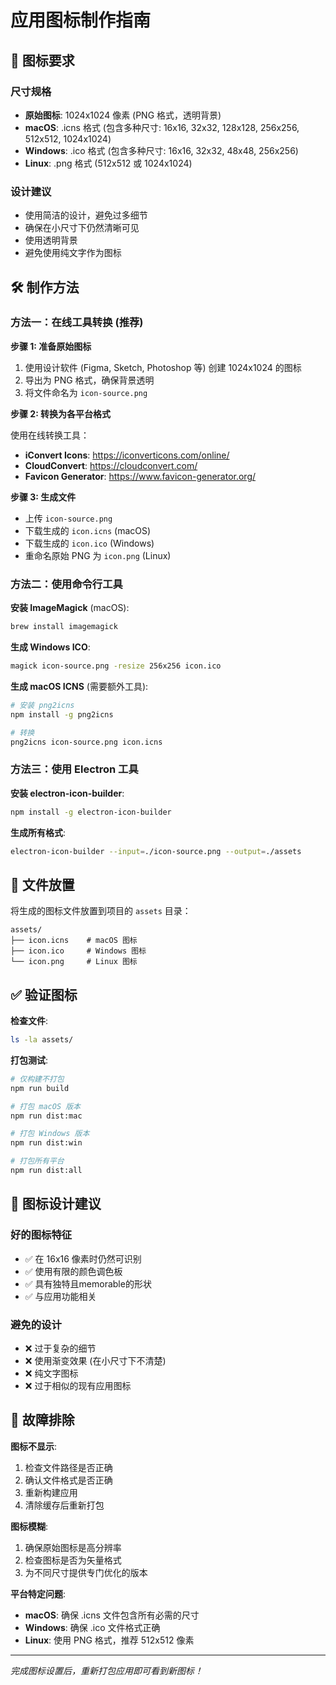 # 应用图标制作指南

## 📱 图标要求

### 尺寸规格

- **原始图标**: 1024x1024 像素 (PNG 格式，透明背景)
- **macOS**: .icns 格式 (包含多种尺寸: 16x16, 32x32, 128x128, 256x256, 512x512, 1024x1024)
- **Windows**: .ico 格式 (包含多种尺寸: 16x16, 32x32, 48x48, 256x256)
- **Linux**: .png 格式 (512x512 或 1024x1024)

### 设计建议

- 使用简洁的设计，避免过多细节
- 确保在小尺寸下仍然清晰可见
- 使用透明背景
- 避免使用纯文字作为图标

## 🛠️ 制作方法

### 方法一：在线工具转换 (推荐)

**步骤 1: 准备原始图标**

1. 使用设计软件 (Figma, Sketch, Photoshop 等) 创建 1024x1024 的图标
2. 导出为 PNG 格式，确保背景透明
3. 将文件命名为 `icon-source.png`

**步骤 2: 转换为各平台格式**

使用在线转换工具：

- **iConvert Icons**: https://iconverticons.com/online/
- **CloudConvert**: https://cloudconvert.com/
- **Favicon Generator**: https://www.favicon-generator.org/

**步骤 3: 生成文件**

- 上传 `icon-source.png`
- 下载生成的 `icon.icns` (macOS)
- 下载生成的 `icon.ico` (Windows)
- 重命名原始 PNG 为 `icon.png` (Linux)

### 方法二：使用命令行工具

**安装 ImageMagick** (macOS):

```bash
brew install imagemagick
```

**生成 Windows ICO**:

```bash
magick icon-source.png -resize 256x256 icon.ico
```

**生成 macOS ICNS** (需要额外工具):

```bash
# 安装 png2icns
npm install -g png2icns

# 转换
png2icns icon-source.png icon.icns
```

### 方法三：使用 Electron 工具

**安装 electron-icon-builder**:

```bash
npm install -g electron-icon-builder
```

**生成所有格式**:

```bash
electron-icon-builder --input=./icon-source.png --output=./assets
```

## 📂 文件放置

将生成的图标文件放置到项目的 `assets` 目录：

```
assets/
├── icon.icns    # macOS 图标
├── icon.ico     # Windows 图标
└── icon.png     # Linux 图标
```

## ✅ 验证图标

**检查文件**:

```bash
ls -la assets/
```

**打包测试**:

```bash
# 仅构建不打包
npm run build

# 打包 macOS 版本
npm run dist:mac

# 打包 Windows 版本
npm run dist:win

# 打包所有平台
npm run dist:all
```

## 🎨 图标设计建议

### 好的图标特征

- ✅ 在 16x16 像素时仍然可识别
- ✅ 使用有限的颜色调色板
- ✅ 具有独特且memorable的形状
- ✅ 与应用功能相关

### 避免的设计

- ❌ 过于复杂的细节
- ❌ 使用渐变效果 (在小尺寸下不清楚)
- ❌ 纯文字图标
- ❌ 过于相似的现有应用图标

## 🔧 故障排除

**图标不显示**:

1. 检查文件路径是否正确
2. 确认文件格式是否正确
3. 重新构建应用
4. 清除缓存后重新打包

**图标模糊**:

1. 确保原始图标是高分辨率
2. 检查图标是否为矢量格式
3. 为不同尺寸提供专门优化的版本

**平台特定问题**:

- **macOS**: 确保 .icns 文件包含所有必需的尺寸
- **Windows**: 确保 .ico 文件格式正确
- **Linux**: 使用 PNG 格式，推荐 512x512 像素

---

_完成图标设置后，重新打包应用即可看到新图标！_
